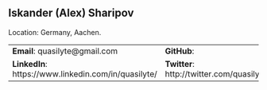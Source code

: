 ## Iskander (Alex) Sharipov

Location: Germany, Aachen.

<table>
<tr>
  <td><b>Email</b>: quasilyte@gmail.com</td>
  <td><b>GitHub</b>: <https://github.com/quasilyte></td>
</tr>
<tr>
  <td><b>LinkedIn</b>: https://www.linkedin.com/in/quasilyte/</td>
  <td><b>Twitter</b>: http://twitter.com/quasilyte</td>
</tr>
</table>
